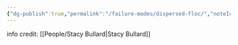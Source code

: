 ```yaml
---
{"dg-publish":true,"permalink":"/failure-modes/dispersed-floc/","noteIcon":"","created":"2025-07-07T14:23:44.532-05:00"}
---
```


info credit: [[People/Stacy Bullard\|Stacy Bullard]]